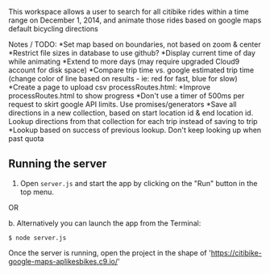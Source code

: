 This workspace allows a user to search for all citibike rides within a time
range on December 1, 2014, and animate those rides based on google maps default 
bicycling directions

Notes / TODO:
*Set map based on boundaries, not based on zoom & center
*Restrict file sizes in database to use github?
*Display current time of day while animating
*Extend to more days (may require upgraded Cloud9 account for disk space)
*Compare trip time vs. google estimated trip time (change color of line based
 on results - ie: red for fast, blue for slow)
*Create a page to upload csv
processRoutes.html:
*Improve processRoutes.html to show progress
*Don't use a timer of 500ms per request to skirt google API limits. Use promises/generators
*Save all directions in a new collection, based on start location id & end 
 location id. Lookup directions from that collection for each trip instead
 of saving to trip
*Lookup based on success of previous lookup. Don't keep looking up when past quota

## Running the server
 
1)   Open `server.js` and start the app by clicking on the "Run" button in the top menu.

OR
                                    
b.   Alternatively you can launch the app from the Terminal:

    $ node server.js
    

Once the server is running, open the project in the shape of 'https://citibike-google-maps-aplikesbikes.c9.io/'


